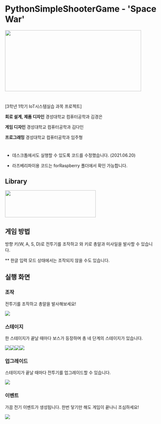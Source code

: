 # PythonSimpleShooterGame - 'Space War' 

<img width=450 height=201 src="https://user-images.githubusercontent.com/67512011/122672573-26a6c600-d207-11eb-9d35-4b0d4d043fc6.jpeg">

#
[3학년 1학기 IoT시스템실습 과목 프로젝트]
  
  <b>회로 설계, 제품 디자인</b> 경성대학교 컴퓨터공학과 김경은
  
  <b>게임 디자인</b> 경성대학교 컴퓨터공학과 김다인
  
  <b>프로그래밍</b> 경성대학교 컴퓨터공학과 임주형  
    
#  
+ 데스크톱에서도 실행할 수 있도록 코드를 수정했습니다. (2021.06.20)

+ 라즈베리파이용 코드는 forRaspberry 폴더에서 확인 가능합니다.


## Library
<img width=300 height=89 src="https://user-images.githubusercontent.com/67512011/122669969-94002a00-d1fa-11eb-991b-60af09d870fc.gif">


## 게임 방법
방향 키(W, A, S, D)로 전투기를 조작하고 <SPACE BAR>와 <K> 키로 총알과 미사일을 발사할 수 있습니다.
  
** 한글 입력 모드 상태에서는 조작되지 않을 수도 있습니다.
  
  
## 실행 화면
### 조작
전투기를 조작하고 총알을 발사해보세요!
  
<img src="https://user-images.githubusercontent.com/67512011/122671548-2e17a080-d202-11eb-8423-e4fc461c5607.gif">

### 스테이지
한 스테이지가 끝날 때마다 보스가 등장하며 총 네 단계의 스테이지가 있습니다.

<img src="https://user-images.githubusercontent.com/67512011/122671911-c6faeb80-d203-11eb-9d62-b5e9e65b7924.gif"><img src="https://user-images.githubusercontent.com/67512011/122671865-93b85c80-d203-11eb-8ceb-cca668730064.gif"><img src="https://user-images.githubusercontent.com/67512011/122671963-18a37600-d204-11eb-91e8-a20dde84e3a2.gif"><img src="https://user-images.githubusercontent.com/67512011/122671969-1fca8400-d204-11eb-8dc0-6bb7fa03871b.gif">

### 업그레이드
스테이지가 끝날 때마다 전투기를 업그레이드할 수 있습니다.
  
<img src="https://user-images.githubusercontent.com/67512011/122672108-d29ae200-d204-11eb-9774-5f74e8cfbbd9.gif">
  
### 이벤트
가끔 전기 이벤트가 생성됩니다. 한번 닿기만 해도 게임이 끝나니 조심하세요!

<img src="https://user-images.githubusercontent.com/67512011/122672211-55bc3800-d205-11eb-95ba-d32fe1ae170a.gif">
